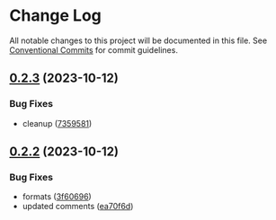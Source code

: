 # Change Log

All notable changes to this project will be documented in this file.
See [Conventional Commits](https://conventionalcommits.org) for commit guidelines.

## [0.2.3](https://github.com/paulAlexSerban/prj--playground-react/compare/@prj--playground-react/react@0.2.2...@prj--playground-react/react@0.2.3) (2023-10-12)

### Bug Fixes

-   cleanup ([7359581](https://github.com/paulAlexSerban/prj--playground-react/commit/735958170f11f71fccdae07f851dce5aa62f477a))

## [0.2.2](https://github.com/paulAlexSerban/prj--playground-react/compare/@prj--playground-react/react@0.2.1...@prj--playground-react/react@0.2.2) (2023-10-12)

### Bug Fixes

-   formats ([3f60696](https://github.com/paulAlexSerban/prj--playground-react/commit/3f6069645d1ccb4d85fedfffabfbcd396a619bde))
-   updated comments ([ea70f6d](https://github.com/paulAlexSerban/prj--playground-react/commit/ea70f6d7acd23748d9dac8b44fe7d12f492febd8))
